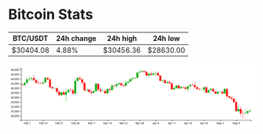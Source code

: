 # Bitcoin Stats

BTC/USDT|24h change|24h high|24h low|
|---|---|---|---|
|$30404.08|4.88%|$30456.36|$28630.00|

<img src="./chart.svg">
